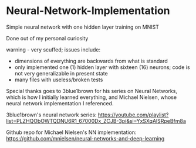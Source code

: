 # Neural-Network-Implementation
Simple neural network with one hidden layer training on MNIST

Done out of my personal curiosity

warning - very scuffed; issues include:
 - dimensions of everything are backwards from what is standard
 - only implemented one (1) hidden layer with sixteen (16) neurons; code is not very generalizable in present state
 - many files with useless/broken tests

Special thanks goes to 3blue1brown for his series on Neural Networks, which is how I initially learned everything, and Michael Nielsen, whose neural network implementation I referenced.

3blue1brown's neural network series: https://youtube.com/playlist?list=PLZHQObOWTQDNU6R1_67000Dx_ZCJB-3pi&si=YxSXqAlSRpeBfm8a

Github repo for Michael Nielsen's NN implementation: https://github.com/mnielsen/neural-networks-and-deep-learning
